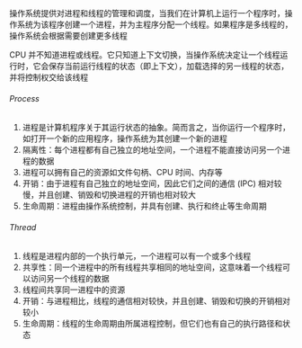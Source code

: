 操作系统提供对进程和线程的管理和调度，当我们在计算机上运行一个程序时，操作系统为该程序创建一个进程，并为主程序分配一个线程。如果程序是多线程的，操作系统会根据需要创建更多线程

CPU 并不知道进程或线程。它只知道上下文切换，当操作系统决定让一个线程运行时，它会保存当前运行线程的状态（即上下文），加载选择的另一线程的状态，并将控制权交给该线程

###### Process

1. 进程是计算机程序关于其运行状态的抽象。简而言之，当你运行一个程序时，如打开一个新的应用程序，操作系统为其创建一个新的进程
2. 隔离性：每个进程都有自己独立的地址空间，一个进程不能直接访问另一个进程的数据
3. 进程可以拥有自己的资源如文件句柄、CPU 时间、内存等
4. 开销：由于进程有自己独立的地址空间，因此它们之间的通信 (IPC) 相对较慢，并且创建、销毁和切换进程的开销也相对较大
5. 生命周期：进程由操作系统控制，并具有创建、执行和终止等生命周期

###### Thread

1. 线程是进程内部的一个执行单元，一个进程可以有一个或多个线程
2. 共享性：同一个进程中的所有线程共享相同的地址空间，这意味着一个线程可以访问另一个线程的数据
3. 线程间共享同一进程中的资源
4. 开销：与进程相比，线程的通信相对较快，并且创建、销毁和切换的开销相对较小
5. 生命周期：线程的生命周期由所属进程控制，但它们也有自己的执行路径和状态
